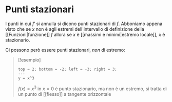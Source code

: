# Punti stazionari
I punti in cui $f'$ si annulla si dicono punti stazionari di $f$. Abboniamo appena visto che se $x$ non è agli estremi dell'intervallo di definizione della [[Funzioni|funzione]] $f$ allora se $x$ è [[massimi e minimi|estremo locale]], $x$ è stazionario.

Ci possono però essere punti stazionari, *non* di estremo:
>[!esempio]
>```desmos-graph
>top = 2; bottom = -2; left = -3; right = 3;
>---
>y = x^3
>```
>$f(x) = x^3$ in $x = 0$ è punto stazionario, ma non è un estremo, si tratta di un punto di [[flesso]] a tangente orizzontale




